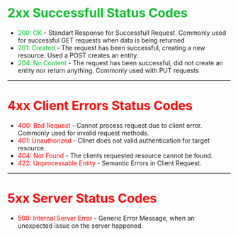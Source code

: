 # <span style="color:#04c02a">2xx Successfull Status Codes</span>
* <span style="color: #04c02a">200: OK</span> -  Standart Response for Successfull Request. Commonly used for successful GET requests when data is being returned
* <span style="color: #04c02a">201: Created</span> -       The request has been successful, creating a new resource. Used a POST creates an entity.
* <span style="color: #04c02a">204: No Content</span> - The request has been successful, did not create an entity nor return anything. Commonly used with PUT requests

***

# <span style="color:red">4xx Client Errors  Status Codes</span>
* <span style="color: red">400: Bad Request</span> - Cannot process request due to client error. Commonly used for invalid request methods.
* <span style="color: red">401: Unauthorized</span> - Clinet does not valid authentication for target resource.
* <span style="color: red">404: Not Found</span> - The clients requested resource cannot be found.
* <span style="color: red">422: Unprocessable Entity</span> - Semantic Errors in Client Request. 

***

# <span style="color:red">5xx Server  Status Codes</span>
* <span style="color: red">500: Internal Server Error</span> - Generic Error Message, when an unexpected issue on the server happened.